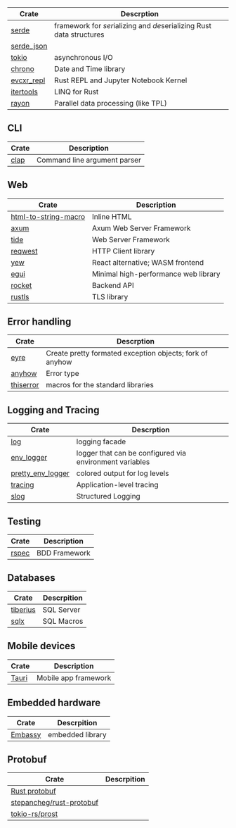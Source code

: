 | Crate                                                    | Descrption                                                           |
| -------------------------------------------------------- | -------------------------------------------------------------------- |
| [serde](https://crates.io/crates/serde)                  | framework for *ser*ializing and *de*serializing Rust data structures |
| [serde_json](https://crates.io/crates/serde_json)        |                                                                      |
| [tokio](https://crates.io/crates/tokio)                  | asynchronous I/O                                                     |
| [chrono](https://crates.io/crates/chrono)                | Date and Time library                                                |
| [evcxr_repl](https://crates.io/crates/evcxr_repl)        | Rust REPL and Jupyter Notebook Kernel                                |
| [itertools](https://docs.rs/itertools/latest/itertools/) | LINQ for Rust                                                        |
| [rayon](https://docs.rs/rayon/latest/rayon/)             | Parallel data processing (like TPL)                                  |

## CLI

| Crate                                     | Description                  |
| ----------------------------------------- | ---------------------------- |
| [clap](https://docs.rs/clap/latest/clap/) | Command line argument parser |

## Web

| Crate                                                                                    | Description                          |
| ---------------------------------------------------------------------------------------- | ------------------------------------ |
| [html-to-string-macro](https://crates.io/crates/html-to-string-macro/0.2.5/dependencies) | Inline HTML                          |
| [axum](https://crates.io/crates/axum)                                                    | Axum Web Server Framework            |
| [tide](https://github.com/http-rs/tide)                                                  | Web Server Framework                 |
| [reqwest](https://docs.rs/reqwest/latest/reqwest/)                                       | HTTP Client library                  |
| [yew](https://yew.rs/)                                                                   | React alternative; WASM frontend     |
| [egui](https://github.com/emilk/egui)                                                    | Minimal high-performance web library |
| [rocket](https://rocket.rs/)                                                             | Backend API                          |
| [rustls](https://docs.rs/rustls/latest/rustls/)                                          | TLS library                          |

## Error handling

| Crate                                           | Descrption                                               |
| ----------------------------------------------- | -------------------------------------------------------- |
| [eyre](https://docs.rs/eyre/latest/eyre/)       | Create pretty formated exception objects; fork of anyhow |
| [anyhow](https://crates.io/crates/anyhow)       | Error type                                               |
| [thiserror](https://crates.io/crates/thiserror) | macros for the standard libraries                        |

## Logging and Tracing

| Crate                                                           | Descrption                                              |
| --------------------------------------------------------------- | ------------------------------------------------------- |
| [log](https://crates.io/crates/log)                             | logging facade                                          |
| [env_logger](https://crates.io/crates/env_logger)               | logger that can be configured via environment variables |
| [pretty_env_logger](https://crates.io/crates/pretty_env_logger) | colored output for log levels                           |
| [tracing](https://crates.io/crates/tracing)                     | Application-level tracing                               |
| [slog](https://crates.io/crates/slog)                           | Structured Logging                                      |

## Testing

| Crate                                        | Description   |
| -------------------------------------------- | ------------- |
| [rspec](https://github.com/rust-rspec/rspec) | BDD Framework |

## Databases

| Crate                                                  | Descrpition |
| ------------------------------------------------------ | ----------- |
| [tiberius](https://docs.rs/tiberius/latest/tiberius/#) | SQL Server  |
| [sqlx](https://crates.io/crates/sqlx)                  | SQL Macros  |

## Mobile devices 

| Crate                       | Description          |
| --------------------------- | -------------------- |
| [Tauri](https://tauri.app/) | Mobile app framework |

## Embedded hardware

| Crate                           | Descrpition      |
| ------------------------------- | ---------------- |
| [Embassy](https://embassy.dev/) | embedded library |

## Protobuf

| Crate                                                                   | Descrpition |
| ----------------------------------------------------------------------- | ----------- |
| [Rust protobuf](https://docs.rs/protobuf/latest/protobuf/)              |             |
| [stepancheg/rust-protobuf](https://github.com/stepancheg/rust-protobuf) |             |
| [tokio-rs/prost](https://github.com/tokio-rs/prost)                     |             |
